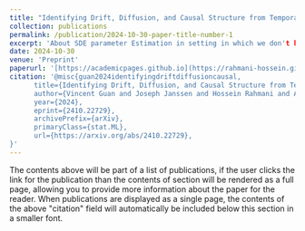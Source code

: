 ```yaml
---
title: "Identifying Drift, Diffusion, and Causal Structure from Temporal Snapshots"
collection: publications
permalink: /publication/2024-10-30-paper-title-number-1
excerpt: 'About SDE parameter Estimation in setting in which we don't have trajectories.'
date: 2024-10-30
venue: 'Preprint'
paperurl: '[https://academicpages.github.io](https://rahmani-hossein.github.io/files/Appex.pdf)'
citation: '@misc{guan2024identifyingdriftdiffusioncausal,
      title={Identifying Drift, Diffusion, and Causal Structure from Temporal Snapshots}, 
      author={Vincent Guan and Joseph Janssen and Hossein Rahmani and Andrew Warren and Stephen Zhang and Elina Robeva and Geoffrey Schiebinger},
      year={2024},
      eprint={2410.22729},
      archivePrefix={arXiv},
      primaryClass={stat.ML},
      url={https://arxiv.org/abs/2410.22729}, 
}'
---
```


The contents above will be part of a list of publications, if the user clicks the link for the publication than the contents of section will be rendered as a full page, allowing you to provide more information about the paper for the reader. When publications are displayed as a single page, the contents of the above "citation" field will automatically be included below this section in a smaller font.
